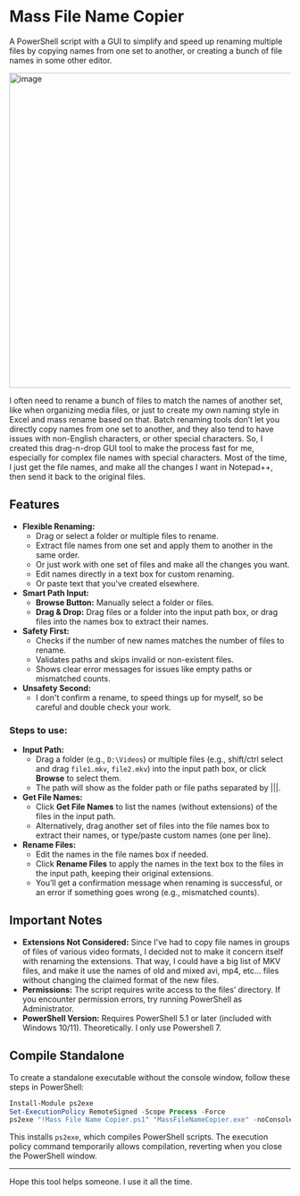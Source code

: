 # Mass File Name Copier
A PowerShell script with a GUI to simplify and speed up renaming multiple files by copying names from one set to another, or creating a bunch of file names in some other editor.

<img width="750" height="563" alt="image" src="https://github.com/user-attachments/assets/9e1c1146-50f3-4c7b-90d8-90879df5e8cb" />

I often need to rename a bunch of files to match the names of another set, like when organizing media files, or just to create my own naming style in Excel and mass rename based on that. Batch renaming tools don’t let you directly copy names from one set to another, and they also tend to have issues with non-English characters, or other special characters. So, I created this drag-n-drop GUI tool to make the process fast for me, especially for complex file names with special characters. Most of the time, I just get the file names, and make all the changes I want in Notepad++, then send it back to the original files.

## Features

* **Flexible Renaming:**
  - Drag or select a folder or multiple files to rename.
  - Extract file names from one set and apply them to another in the same order.
  - Or just work with one set of files and make all the changes you want.
  - Edit names directly in a text box for custom renaming.
  - Or paste text that you've created elsewhere.
* **Smart Path Input:**
  - **Browse Button:** Manually select a folder or files.
  - **Drag & Drop:** Drag files or a folder into the input path box, or drag files into the names box to extract their names.
* **Safety First:**
  - Checks if the number of new names matches the number of files to rename.
  - Validates paths and skips invalid or non-existent files.
  - Shows clear error messages for issues like empty paths or mismatched counts.
* **Unsafety Second:**
  - I don't confirm a rename, to speed things up for myself, so be careful and double check your work.

### Steps to use:
- **Input Path:**
  - Drag a folder (e.g., `D:\Videos`) or multiple files (e.g., shift/ctrl select and drag `file1.mkv`, `file2.mkv`) into the input path box, or click **Browse** to select them.
  - The path will show as the folder path or file paths separated by |||.
- **Get File Names:**
  - Click **Get File Names** to list the names (without extensions) of the files in the input path.
  - Alternatively, drag another set of files into the file names box to extract their names, or type/paste custom names (one per line).
- **Rename Files:**
  - Edit the names in the file names box if needed.
  - Click **Rename Files** to apply the names in the text box to the files in the input path, keeping their original extensions.
  - You’ll get a confirmation message when renaming is successful, or an error if something goes wrong (e.g., mismatched counts).

## Important Notes

* **Extensions Not Considered:** Since I've had to copy file names in groups of files of various video formats, I decided not to make it concern itself with renaming the extensions. That way, I could have a big list of MKV files, and make it use the names of old and mixed avi, mp4, etc... files without changing the claimed format of the new files.
* **Permissions:** The script requires write access to the files’ directory. If you encounter permission errors, try running PowerShell as Administrator.
* **PowerShell Version:** Requires PowerShell 5.1 or later (included with Windows 10/11). Theoretically. I only use Powershell 7.

## Compile Standalone

To create a standalone executable without the console window, follow these steps in PowerShell:

```powershell
Install-Module ps2exe
Set-ExecutionPolicy RemoteSigned -Scope Process -Force
ps2exe "!Mass File Name Copier.ps1" "MassFileNameCopier.exe" -noConsole
```

This installs `ps2exe`, which compiles PowerShell scripts. The execution policy command temporarily allows compilation, reverting when you close the PowerShell window.

---

Hope this tool helps someone. I use it all the time.

